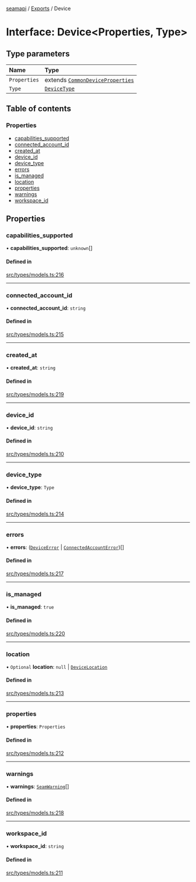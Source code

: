 [seamapi](../README.md) / [Exports](../modules.md) / Device

# Interface: Device<Properties, Type\>

## Type parameters

| Name | Type |
| :------ | :------ |
| `Properties` | extends [`CommonDeviceProperties`](../modules.md#commondeviceproperties) |
| `Type` | [`DeviceType`](../modules.md#devicetype) |

## Table of contents

### Properties

- [capabilities\_supported](Device.md#capabilities_supported)
- [connected\_account\_id](Device.md#connected_account_id)
- [created\_at](Device.md#created_at)
- [device\_id](Device.md#device_id)
- [device\_type](Device.md#device_type)
- [errors](Device.md#errors)
- [is\_managed](Device.md#is_managed)
- [location](Device.md#location)
- [properties](Device.md#properties)
- [warnings](Device.md#warnings)
- [workspace\_id](Device.md#workspace_id)

## Properties

### capabilities\_supported

• **capabilities\_supported**: `unknown`[]

#### Defined in

[src/types/models.ts:216](https://github.com/seamapi/javascript/blob/main/src/types/models.ts#L216)

___

### connected\_account\_id

• **connected\_account\_id**: `string`

#### Defined in

[src/types/models.ts:215](https://github.com/seamapi/javascript/blob/main/src/types/models.ts#L215)

___

### created\_at

• **created\_at**: `string`

#### Defined in

[src/types/models.ts:219](https://github.com/seamapi/javascript/blob/main/src/types/models.ts#L219)

___

### device\_id

• **device\_id**: `string`

#### Defined in

[src/types/models.ts:210](https://github.com/seamapi/javascript/blob/main/src/types/models.ts#L210)

___

### device\_type

• **device\_type**: `Type`

#### Defined in

[src/types/models.ts:214](https://github.com/seamapi/javascript/blob/main/src/types/models.ts#L214)

___

### errors

• **errors**: ([`DeviceError`](DeviceError.md) \| [`ConnectedAccountError`](ConnectedAccountError.md))[]

#### Defined in

[src/types/models.ts:217](https://github.com/seamapi/javascript/blob/main/src/types/models.ts#L217)

___

### is\_managed

• **is\_managed**: ``true``

#### Defined in

[src/types/models.ts:220](https://github.com/seamapi/javascript/blob/main/src/types/models.ts#L220)

___

### location

• `Optional` **location**: ``null`` \| [`DeviceLocation`](../modules.md#devicelocation)

#### Defined in

[src/types/models.ts:213](https://github.com/seamapi/javascript/blob/main/src/types/models.ts#L213)

___

### properties

• **properties**: `Properties`

#### Defined in

[src/types/models.ts:212](https://github.com/seamapi/javascript/blob/main/src/types/models.ts#L212)

___

### warnings

• **warnings**: [`SeamWarning`](SeamWarning.md)[]

#### Defined in

[src/types/models.ts:218](https://github.com/seamapi/javascript/blob/main/src/types/models.ts#L218)

___

### workspace\_id

• **workspace\_id**: `string`

#### Defined in

[src/types/models.ts:211](https://github.com/seamapi/javascript/blob/main/src/types/models.ts#L211)
